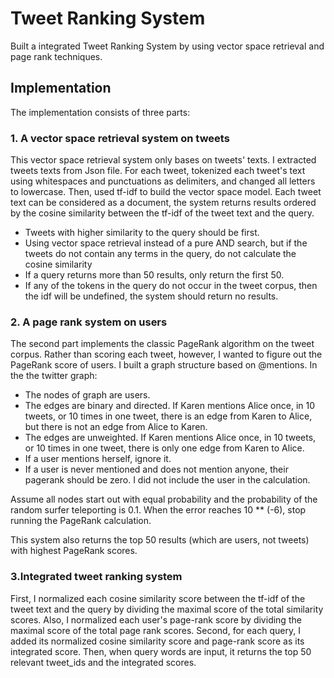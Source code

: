 # Tweet Ranking System

Built a integrated Tweet Ranking System by using vector space retrieval and page rank techniques. 


## Implementation
The implementation consists of three parts:

### 1. A vector space retrieval system on tweets
This vector space retrieval system only bases on tweets' texts. I extracted tweets texts from Json file. For each tweet, tokenized each tweet's text using whitespaces and punctuations as delimiters, and changed all letters to lowercase. Then, used tf-idf to build the vector space model. Each tweet text can be considered as a document, the system returns results ordered by the cosine similarity between the tf-idf of the tweet text and the query.

* Tweets with higher similarity to the query should be first.
* Using vector space retrieval instead of a pure AND search, but if the tweets do not contain any terms in the query, do not calculate the cosine similarity
* If a query returns more than 50 results, only return the first 50.
* If any of the tokens in the query do not occur in the tweet corpus, then the idf will be undefined, the system should return no results.


### 2. A page rank system on users
The second part implements the classic PageRank algorithm on the tweet corpus. Rather than scoring each tweet, however, I wanted to figure out the PageRank score of users. I built a graph structure based on @mentions. In the the twitter graph:

* The nodes of graph are users.
* The edges are binary and directed. If Karen mentions Alice once, in 10 tweets, or 10 times in one tweet, there is an edge from Karen to Alice, but there is not an edge from Alice to Karen.
* The edges are unweighted. If Karen mentions Alice once, in 10 tweets, or 10 times in one tweet, there is only one edge from Karen to Alice.
* If a user mentions herself, ignore it.
* If a user is never mentioned and does not mention anyone, their pagerank should be zero. I did not include the user in the calculation.

Assume all nodes start out with equal probability and the probability of the random surfer teleporting is 0.1. When the error reaches 10 ** (-6), stop running the PageRank calculation.

This system also returns the top 50 results (which are  users, not tweets) with highest PageRank scores.


### 3.Integrated tweet ranking system
First, I normalized each cosine similarity score between the tf-idf of the tweet text and the query by dividing the maximal score of the total similarity scores. Also, I normalized each user's page-rank score by dividing the maximal score of the total page rank scores. Second, for each query, I added its normalized cosine similarity score and page-rank score as its integrated score. Then, when query words are input, it returns the top 50 relevant tweet_ids and the integrated scores.



